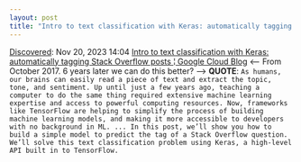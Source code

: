 ```yaml
---
layout: post
title: "Intro to text classification with Keras: automatically tagging Stack Overflow posts | Google Cloud Blog"
---
```

[Discovered](http://rolandtanglao.com/2020/07/29/p1-blogthis-checkvist-list-links-to-blog/): Nov 20, 2023 14:04 [Intro to text classification with Keras: automatically tagging Stack Overflow posts ¦ Google Cloud Blog](https://cloud.google.com/blog/products/gcp/intro-to-text-classification-with-keras-automatically-tagging-stack-overflow-posts) <-- From October 2017. 6 years later we can do this better? --> **QUOTE**: `As humans, our brains can easily read a piece of text and extract the topic, tone, and sentiment. Up until just a few years ago, teaching a computer to do the same thing required extensive machine learning expertise and access to powerful computing resources. Now, frameworks like TensorFlow are helping to simplify the process of building machine learning models, and making it more accessible to developers with no background in ML. ... In this post, we’ll show you how to build a simple model to predict the tag of a Stack Overflow question. We’ll solve this text classification problem using Keras, a high-level API built in to TensorFlow.`
